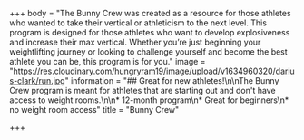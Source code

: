 +++
body = "The Bunny Crew was created as a resource for those athletes who wanted to take their vertical or athleticism to the next level. This program is designed for those athletes who want to develop explosiveness and increase their max vertical. Whether you’re just beginning your weightlifting journey or looking to challenge yourself and become the best athlete you can be, this program is for you."
image = "https://res.cloudinary.com/hungryram19/image/upload/v1634960320/darius-clark/run.jpg"
information = "## Great for new athletes!\n\nThe Bunny Crew program is meant for athletes that are starting out and don't have access to weight rooms.\n\n* 12-month program\n* Great for beginners\n* no weight room access"
title = "Bunny Crew"

+++
